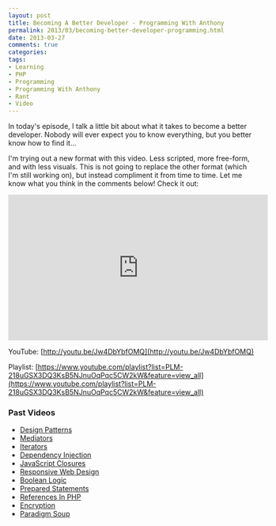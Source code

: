 ```yaml
---
layout: post
title: Becoming A Better Developer - Programming With Anthony
permalink: 2013/03/becoming-better-developer-programming.html
date: 2013-03-27
comments: true
categories:
tags:
- Learning
- PHP
- Programming
- Programming With Anthony
- Rant
- Video
---
```


In today's episode, I talk a little bit about what it takes to become a better developer. Nobody will ever expect you to know everything, but you better know how to find it...



I'm trying out a new format with this video. Less scripted, more free-form, and with less visuals. This is not going to replace the other format (which I'm still working on), but instead compliment it from time to time. Let me know what you think in the comments below! Check it out:
<!--more-->


<iframe allowfullscreen="allowfullscreen" frameborder="0" height="295" src="http://www.youtube.com/embed/Jw4DbYbfOMQ" width="525"></iframe>


YouTube: [http://youtu.be/Jw4DbYbfOMQ](http://youtu.be/Jw4DbYbfOMQ)


Playlist: [https://www.youtube.com/playlist?list=PLM-218uGSX3DQ3KsB5NJnuOqPqc5CW2kW&feature=view_all](https://www.youtube.com/playlist?list=PLM-218uGSX3DQ3KsB5NJnuOqPqc5CW2kW&feature=view_all)

### Past Videos


 * [Design Patterns](https://www.youtube.com/watch?v=AsfM6YLtu9g)
 * [Mediators](https://www.youtube.com/watch?v=65hdyehA3zY)
 * [Iterators](https://www.youtube.com/watch?v=tW6GcZjBc3E)
 * [Dependency Injection](https://www.youtube.com/watch?v=IKD2-MAkXyQ)
 * [JavaScript Closures](https://www.youtube.com/watch?v=R_ZvxMyFSCU)
 * [Responsive Web Design](https://www.youtube.com/watch?v=-BVmrSG93XE)
 * [Boolean Logic](https://www.youtube.com/watch?v=udOU0gagZqg)
 * [Prepared Statements](https://www.youtube.com/watch?v=nLinqtCfhKY)
 * [References In PHP](https://www.youtube.com/watch?v=_YZIBWQr_yk)
 * [Encryption](https://www.youtube.com/watch?v=RLmuFlDygn0)
 * [Paradigm Soup](https://www.youtube.com/watch?v=CV4vPsEizJM)
